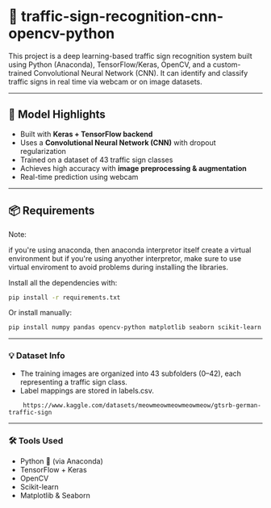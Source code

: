 # 🚦 traffic-sign-recognition-cnn-opencv-python
This project is a deep learning-based traffic sign recognition system built using Python (Anaconda), TensorFlow/Keras, OpenCV, and a custom-trained Convolutional Neural Network (CNN). It can identify and classify traffic signs in real time via webcam or on image datasets.

---

## 🧠 Model Highlights
- Built with **Keras + TensorFlow backend**
- Uses a **Convolutional Neural Network (CNN)** with dropout regularization
- Trained on a dataset of 43 traffic sign classes
- Achieves high accuracy with **image preprocessing & augmentation**
- Real-time prediction using webcam

---

## 📦 Requirements

Note:

if you're using anaconda, then anaconda interpretor itself create a virtual environment but if you're using anyother interpretor, make sure to use virtual enviroment to avoid problems during installing the libraries.

Install all the dependencies with:

```bash
pip install -r requirements.txt
```

Or install manually:

```bash
pip install numpy pandas opencv-python matplotlib seaborn scikit-learn tensorflow keras
```
---

### 💡 Dataset Info

- The training images are organized into 43 subfolders (0–42), each representing a traffic sign class.
- Label mappings are stored in labels.csv.

```download link:
    https://www.kaggle.com/datasets/meowmeowmeowmeowmeow/gtsrb-german-traffic-sign
```

---

### 🛠 Tools Used

- Python 🐍 (via Anaconda)
- TensorFlow + Keras
- OpenCV
- Scikit-learn
- Matplotlib & Seaborn
